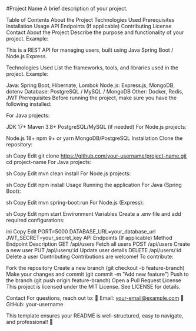 #Project Name
A brief description of your project.

Table of Contents
About the Project
Technologies Used
Prerequisites
Installation
Usage
API Endpoints (If applicable)
Contributing
License
Contact
About the Project
Describe the purpose and functionality of your project.
Example:

This is a REST API for managing users, built using Java Spring Boot / Node.js Express.

Technologies Used
List the frameworks, tools, and libraries used in the project.
Example:

Java: Spring Boot, Hibernate, Lombok
Node.js: Express.js, MongoDB, dotenv
Database: PostgreSQL / MySQL / MongoDB
Other: Docker, Redis, JWT
Prerequisites
Before running the project, make sure you have the following installed:

For Java projects:

JDK 17+
Maven 3.8+
PostgreSQL/MySQL (if needed)
For Node.js projects:

Node.js 18+
npm 9+ or yarn
MongoDB/PostgreSQL
Installation
Clone the repository:

sh
Copy
Edit
git clone https://github.com/your-username/project-name.git
cd project-name
For Java projects:

sh
Copy
Edit
mvn clean install
For Node.js projects:

sh
Copy
Edit
npm install
Usage
Running the application
For Java (Spring Boot):

sh
Copy
Edit
mvn spring-boot:run
For Node.js (Express):

sh
Copy
Edit
npm start
Environment Variables
Create a .env file and add required configurations:

ini
Copy
Edit
PORT=5000
DATABASE_URL=your_database_url
JWT_SECRET=your_secret_key
API Endpoints (If applicable)
Method	Endpoint	Description
GET	/api/users	Fetch all users
POST	/api/users	Create a new user
PUT	/api/users/:id	Update user details
DELETE	/api/users/:id	Delete a user
Contributing
Contributions are welcome! To contribute:

Fork the repository
Create a new branch (git checkout -b feature-branch)
Make your changes and commit (git commit -m "Add new feature")
Push to the branch (git push origin feature-branch)
Open a Pull Request
License
This project is licensed under the MIT License. See LICENSE for details.

Contact
For questions, reach out to:
📧 Email: your-email@example.com
🐙 GitHub: your-username

This template ensures your README is well-structured, easy to navigate, and professional! 🚀
